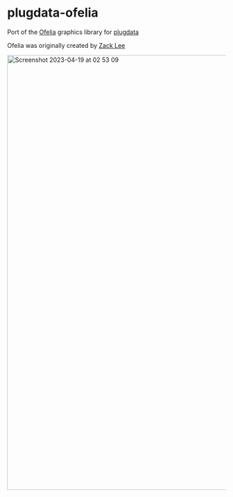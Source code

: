 # plugdata-ofelia
Port of the [Ofelia](https://github.com/cuinjune/Ofelia) graphics library for [plugdata](https://github.com/plugdata-team/plugdata)

Ofelia was originally created by [Zack Lee](https://github.com/cuinjune)

<img width="1002" alt="Screenshot 2023-04-19 at 02 53 09" src="https://user-images.githubusercontent.com/44585538/232938242-07d3b44f-f0f9-430a-926d-681c5a897a4c.png">
